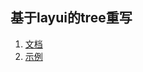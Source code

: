 ## 基于layui的tree重写


1. [文档](http://118.178.226.143:9090/urp/layuiExtend/eleTree/)
2. [示例](http://118.178.226.143:9090/urp/layuiExtend/eleTree/test.html)
